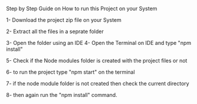 Step by Step Guide on 
How to run this Project on your System

1- Download the project zip file on your System 

2- Extract all the files in a seprate folder 

3- Open the folder using an IDE 4- Open the Terminal on IDE and type "npm install" 

5- Check if the Node modules folder is created with the project files or not 

6- to run the project type "npm start" on the terminal 

7- if the node module folder is not created then check the current directory 

8- then again run the "npm install" command.